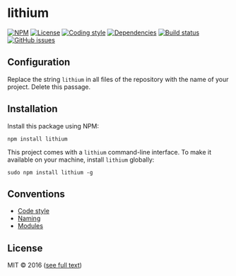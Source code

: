 # lithium

[![NPM](https://img.shields.io/npm/v/lithium.svg?maxAge=2592000&style=flat-square)](https://www.npmjs.com/package/lithium)
[![License](https://img.shields.io/npm/l/lithium.svg?style=flat-square)](https://github.com/checle/lithium/blob/master/LICENSE)
[![Coding style](https://img.shields.io/badge/code%20style-standard-blue.svg?style=flat-square)](http://standardjs.com/)
[![Dependencies](https://img.shields.io/david/checle/lithium.svg?maxAge=2592000&style=flat-square)](https://david-dm.org/checle/lithium)
[![Build status](https://img.shields.io/travis/checle/lithium/master.svg?style=flat-square)](https://travis-ci.org/checle/lithium)
[![GitHub issues](https://img.shields.io/github/issues/checle/lithium.svg?style=flat-square)](https://github.com/checle/lithium/issues)

## Configuration

Replace the string `lithium` in all files of the
repository with the name of your project. Delete this passage.

## Installation

Install this package using NPM:

    npm install lithium

This project comes with a `lithium` command-line interface. To make it available on your machine, install `lithium` globally:

    sudo npm install lithium -g

## Conventions

* [Code style](https://github.com/feross/standard/blob/master/RULES.md)
* [Naming](https://github.com/Microsoft/TypeScript/wiki/Coding-guidelines)
* [Modules](https://github.com/mattdesl/module-best-practices)

## License

MIT © 2016 ([see full text](./LICENSE))
